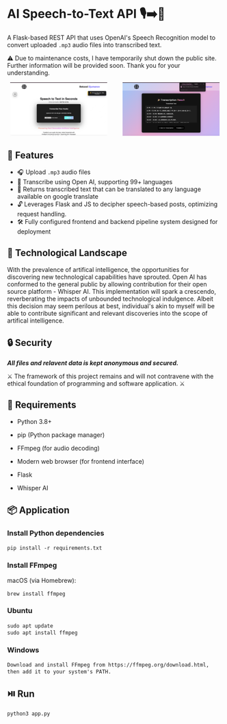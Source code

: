 # AI Speech-to-Text API 🎙️➡️📝

A Flask-based REST API that uses OpenAI's Speech Recognition model to convert uploaded `.mp3` audio files into transcribed text.

⚠️ Due to maintenance costs, I have temporarily shut down the public site. Further information will be provided soon. Thank you for your understanding.

<div align="center">
  <img src="pre.png" alt="Python IDE" width="45%" style="margin-right: 2rem;" />
  <img src="result.png" alt="Java IDE" width="45%" />
</div>

## 🚀 Features

- 🎧 Upload `.mp3` audio files
- 🧠 Transcribe using Open AI, supporting 99+ languages
- 🔁 Returns transcribed text that can be translated to any language available on google translate
- 🔓 Leverages Flask and JS to decipher speech-based posts, optimizing request handling.
- 🛠️ Fully configured frontend and backend pipeline system designed for deployment

## 💭 Technological Landscape

With the prevalence of artifical intelligence, the opportunities for discovering new technological capabilities have sprouted. Open AI has conformed to the general public by allowing contribution for their open source platform - Whisper AI. This implementation will spark a crescendo, reverberating the impacts of unbounded technological indulgence. Albeit this decision may seem perilous at best, individual's akin to myself will be able to contribute significant and relevant discoveries into the scope of artifical intelligence.

## 🔒 Security

**_All files and relavent data is kept anonymous and secured._**

⚔️ The framework of this project remains and will not contravene with the ethical foundation of programming and software application. ⚔️

## 🔧 Requirements

- Python 3.8+

- pip (Python package manager)

- FFmpeg (for audio decoding)

- Modern web browser (for frontend interface)

- Flask

- Whisper AI

## 📦 Application

### Install Python dependencies

```
pip install -r requirements.txt
```

### Install FFmpeg

macOS (via Homebrew):

```
brew install ffmpeg
```

### Ubuntu

```
sudo apt update
sudo apt install ffmpeg
```

### Windows

```
Download and install FFmpeg from https://ffmpeg.org/download.html, then add it to your system's PATH.
```

## ⏯️ Run

```
python3 app.py
```
